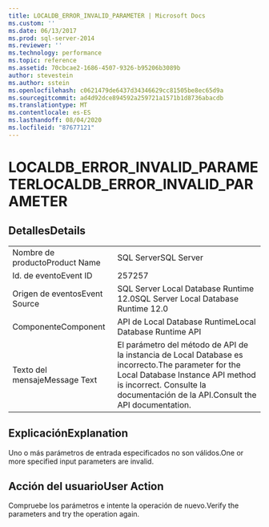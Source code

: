 ```yaml
---
title: LOCALDB_ERROR_INVALID_PARAMETER | Microsoft Docs
ms.custom: ''
ms.date: 06/13/2017
ms.prod: sql-server-2014
ms.reviewer: ''
ms.technology: performance
ms.topic: reference
ms.assetid: 70cbcae2-1686-4507-9326-b95206b3089b
author: stevestein
ms.author: sstein
ms.openlocfilehash: c0621479de6437d34346629cc81505be8ec65d9a
ms.sourcegitcommit: ad4d92dce894592a259721a1571b1d8736abacdb
ms.translationtype: MT
ms.contentlocale: es-ES
ms.lasthandoff: 08/04/2020
ms.locfileid: "87677121"
---
```

# <a name="localdb_error_invalid_parameter"></a><span data-ttu-id="53af4-102">LOCALDB_ERROR_INVALID_PARAMETER</span><span class="sxs-lookup"><span data-stu-id="53af4-102">LOCALDB_ERROR_INVALID_PARAMETER</span></span>
    
## <a name="details"></a><span data-ttu-id="53af4-103">Detalles</span><span class="sxs-lookup"><span data-stu-id="53af4-103">Details</span></span>  
  
|||  
|-|-|  
|<span data-ttu-id="53af4-104">Nombre de producto</span><span class="sxs-lookup"><span data-stu-id="53af4-104">Product Name</span></span>|<span data-ttu-id="53af4-105">SQL Server</span><span class="sxs-lookup"><span data-stu-id="53af4-105">SQL Server</span></span>|  
|<span data-ttu-id="53af4-106">Id. de evento</span><span class="sxs-lookup"><span data-stu-id="53af4-106">Event ID</span></span>|<span data-ttu-id="53af4-107">257</span><span class="sxs-lookup"><span data-stu-id="53af4-107">257</span></span>|  
|<span data-ttu-id="53af4-108">Origen de eventos</span><span class="sxs-lookup"><span data-stu-id="53af4-108">Event Source</span></span>|<span data-ttu-id="53af4-109">SQL Server Local Database Runtime 12.0</span><span class="sxs-lookup"><span data-stu-id="53af4-109">SQL Server Local Database Runtime 12.0</span></span>|  
|<span data-ttu-id="53af4-110">Componente</span><span class="sxs-lookup"><span data-stu-id="53af4-110">Component</span></span>|<span data-ttu-id="53af4-111">API de Local Database Runtime</span><span class="sxs-lookup"><span data-stu-id="53af4-111">Local Database Runtime API</span></span>|  
|<span data-ttu-id="53af4-112">Texto del mensaje</span><span class="sxs-lookup"><span data-stu-id="53af4-112">Message Text</span></span>|<span data-ttu-id="53af4-113">El parámetro del método de API de la instancia de Local Database es incorrecto.</span><span class="sxs-lookup"><span data-stu-id="53af4-113">The parameter for the Local Database Instance API method is incorrect.</span></span> <span data-ttu-id="53af4-114">Consulte la documentación de la API.</span><span class="sxs-lookup"><span data-stu-id="53af4-114">Consult the API documentation.</span></span>|  
  
## <a name="explanation"></a><span data-ttu-id="53af4-115">Explicación</span><span class="sxs-lookup"><span data-stu-id="53af4-115">Explanation</span></span>  
 <span data-ttu-id="53af4-116">Uno o más parámetros de entrada especificados no son válidos.</span><span class="sxs-lookup"><span data-stu-id="53af4-116">One or more specified input parameters are invalid.</span></span>  
  
## <a name="user-action"></a><span data-ttu-id="53af4-117">Acción del usuario</span><span class="sxs-lookup"><span data-stu-id="53af4-117">User Action</span></span>  
 <span data-ttu-id="53af4-118">Compruebe los parámetros e intente la operación de nuevo.</span><span class="sxs-lookup"><span data-stu-id="53af4-118">Verify the parameters and try the operation again.</span></span>  
  
  
